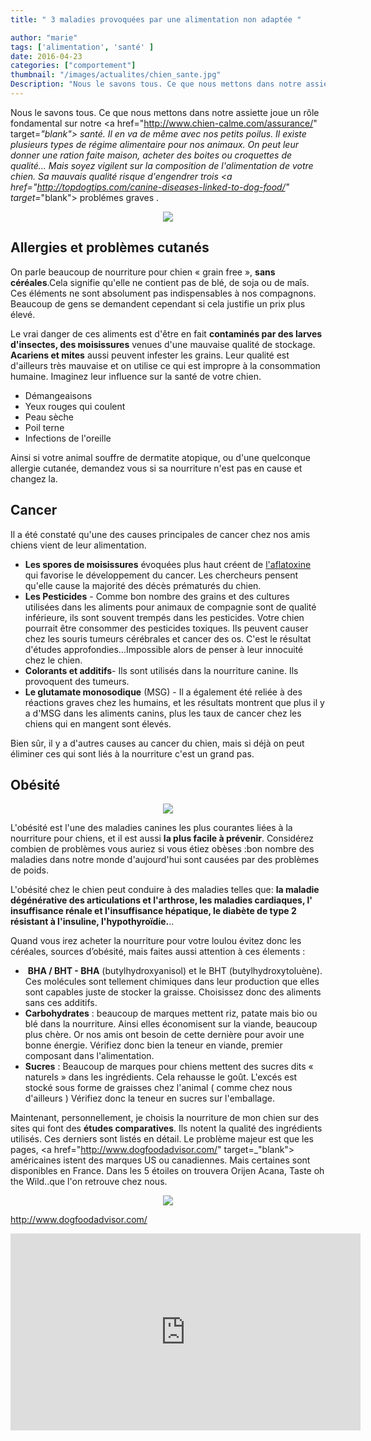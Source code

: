 ```yaml
---
title: " 3 maladies provoquées par une alimentation non adaptée "

author: "marie"
tags: ['alimentation', 'santé' ]
date: 2016-04-23
categories: ["comportement"]
thumbnail: "/images/actualites/chien_sante.jpg"
Description: "Nous le savons tous. Ce que nous mettons dans notre assiette joue un rôle fondamental sur notre santé. Il en va de même avec nos petits poilus.  "
---
```


Nous le savons tous. Ce que nous mettons dans notre assiette joue un rôle fondamental sur notre <a href="http://www.chien-calme.com/assurance/" target=_"blank"> santé</a>. Il en va de même avec nos petits poilus.
Il existe plusieurs types de régime alimentaire pour nos animaux. On peut leur donner une ration faite maison, acheter des boites ou croquettes de qualité... Mais soyez vigilent sur la composition de l'alimentation de votre chien. Sa mauvais qualité risque d'engendrer trois <a href="http://topdogtips.com/canine-diseases-linked-to-dog-food/" target=_"blank"> problémes graves </a>.


<p align="center"><img src="/images/actualites/peau-chien.jpg"class="img-responsive"></p>







## Allergies et problèmes cutanés ##

On parle beaucoup de nourriture pour chien « grain free », <b>sans céréales</b>.Cela signifie qu'elle ne contient pas de blé, de soja ou de maîs. Ces éléments ne sont absolument pas indispensables à nos compagnons. Beaucoup de gens se demandent cependant si cela justifie un prix plus élevé.

Le vrai danger de ces aliments est d'être en fait <b>contaminés par des larves d'insectes, des moisissures</b> venues d'une mauvaise qualité de stockage. <b>Acariens et mites</b> aussi peuvent infester les grains. Leur qualité est d'ailleurs très mauvaise et on utilise ce qui est impropre à la consommation humaine. Imaginez leur influence sur la santé de votre chien.

<ul> <li>Démangeaisons </li>
<li>Yeux rouges qui coulent</li>
<li>Peau sèche</li>
<li>Poil terne </li>
<li>Infections de l'oreille  </li></ul>

Ainsi si votre animal souffre de dermatite atopique, ou d'une quelconque allergie cutanée, demandez vous si sa nourriture n'est pas en cause et changez la.




## Cancer ##
Il a été constaté qu'une des causes principales de cancer chez nos amis chiens vient de leur alimentation.
<ul><li><b>Les spores de moisissures</b> évoquées plus haut créent de <a href="http://www.cancer-environnement.fr/421-Aflatoxines.ce.aspx" target=_"blank"> l'aflatoxine </a>qui favorise le développement du cancer. Les chercheurs pensent qu'elle cause la majorité des décès prématurés du chien. </li>
<li><b>Les Pesticides</b> - Comme bon nombre des grains et des cultures utilisées dans les aliments pour animaux de compagnie sont de qualité inférieure, ils sont souvent trempés dans les pesticides. Votre chien pourrait être consommer des pesticides toxiques. Ils peuvent causer chez les souris tumeurs cérébrales et cancer des os. C'est le résultat d'études approfondies...Impossible alors de penser à leur innocuité chez le chien.   </li>
<li><b>Colorants et additifs</b>- Ils sont utilisés dans la nourriture canine. Ils provoquent des tumeurs. </li>
<li><b>Le glutamate monosodique</b> (MSG) - Il a également été reliée à des réactions graves chez les humains, et les résultats montrent que plus il y a d'MSG dans les aliments canins, plus les taux de cancer chez les chiens qui en mangent sont élevés.</li></ul>

Bien sûr, il y a d'autres causes au cancer du chien, mais si déjà on peut éliminer ces qui sont liés à la nourriture c'est un grand pas.

## Obésité ##

<p align="center"><img src="/images/actualites/chien-obese.JPG"class="img-responsive"></p>


L'obésité est l'une des maladies canines les plus courantes liées à la nourriture pour chiens, et il est aussi <b>la plus facile à prévenir</b>. Considérez combien de problèmes vous auriez si vous étiez obèses :bon nombre des maladies dans notre monde d'aujourd'hui sont causées par des problèmes de poids.

L'obésité chez le chien peut conduire à des maladies telles que: <b>la maladie dégénérative des articulations et l'arthrose, les maladies cardiaques, l' insuffisance rénale et l'insuffisance hépatique, le diabète de type 2 résistant à l'insuline, l'hypothyroïdie.</b>..

Quand vous irez acheter la nourriture pour votre loulou évitez donc les céréales, sources d’obésité, mais faites aussi attention à ces élements :

<ul><li> <b>BHA / BHT - BHA</b> (butylhydroxyanisol) et le BHT (butylhydroxytoluène). Ces molécules sont tellement chimiques dans leur production que elles sont capables juste de stocker la graisse. Choisissez donc des aliments sans ces additifs.</li>
<li><b>Carbohydrates</b> : beaucoup de marques mettent riz, patate mais bio ou blé dans la nourriture. Ainsi elles économisent sur la viande, beaucoup plus chère. Or nos amis ont besoin de cette dernière pour avoir une bonne énergie. Vérifiez donc bien la teneur en viande, premier composant dans l'alimentation.</li>
<li><b>Sucres</b> : Beaucoup de marques pour chiens mettent des sucres dits «  naturels » dans les ingrédients. Cela rehausse le goût. L'excés est stocké sous forme de graisses chez l'animal ( comme chez nous d'ailleurs ) Vérifiez donc la teneur en sucres sur l'emballage. </li></ul>


Maintenant, personnellement, je choisis la nourriture de mon chien sur des sites qui font des <b>études comparatives</b>. Ils notent la qualité des ingrédients utilisés. Ces derniers sont listés en détail. Le problème majeur est que les pages, <a href="http://www.dogfoodadvisor.com/" target=_"blank"> américaines</a> istent des marques US ou canadiennes. Mais certaines sont disponibles en France. Dans les 5 étoiles on trouvera Orijen Acana, Taste oh the Wild..que l'on retrouve chez nous.


<p align="center"><img src="/images/actualites/orijen.jpg"class="img-responsive">

http://www.dogfoodadvisor.com/





<p align="center"><iframe width="560" height="315" src="https://www.youtube.com/embed/cY3LRiWJiwk" frameborder="0" allowfullscreen></iframe>
